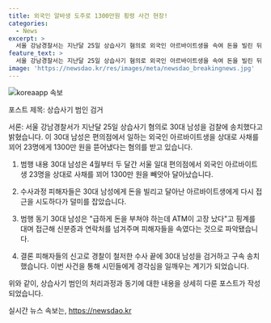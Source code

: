 ```yaml
---
title: 외국인 알바생 도주로 1300만원 횡령 사건 현장!
categories:
  - News
excerpt: >
  서울 강남경찰서는 지난달 25일 상습사기 혐의로 외국인 아르바이트생을 속여 돈을 빌린 뒤 달아난 30대 남성을 검찰에 송치했다. 이 30대 남성은 지난 4월부터 약 두 달간 서울 일대 편의점에서 23명에게 1300만 원을 뜯어낸 혐의를 받고 있으며, 피해자들 중 상당수는 외국인이다.(unique: 150)
feature_text: >
  서울 강남경찰서는 지난달 25일 상습사기 혐의로 외국인 아르바이트생을 속여 돈을 빌린 뒤 달아난 30대 남성을 검찰에 송치했다. 이 30대 남성은 지난 4월부터 약 두 달간 서울 일대 편의점에서 23명에게 1300만 원을 뜯어낸 혐의를 받고 있으며, 피해자들 중 상당수는 외국인이다.(unique: 150)
image: 'https://newsdao.kr/res/images/meta/newsdao_breakingnews.jpg'
---
```


<p><img src="https://newsdao.kr/res/images/meta/newsdao_breakingnews.jpg" alt="koreaapp 속보" /></p>

<p>포스트 제목: 상습사기 범인 검거</p>

<p>서론:
서울 강남경찰서가 지난달 25일 상습사기 혐의로 30대 남성을 검찰에 송치했다고 밝혔습니다. 이 30대 남성은 편의점에서 일하는 외국인 아르바이트생을 상대로 사채를 꾀어 23명에게 1300만 원을 뜯어냈다는 혐의를 받고 있습니다.</p>

<ol>
<li><p>범행 내용
30대 남성은 4월부터 두 달간 서울 일대 편의점에서 외국인 아르바이트생 23명을 상대로 사채를 꾀어 1300만 원을 빼앗아 달아났습니다.</p></li>
<li><p>수사과정
피해자들은 30대 남성에게 돈을 빌리고 달아난 아르바이트생에게 다시 접근을 시도하다가 덜미를 잡았습니다.</p></li>
<li><p>범행 동기
30대 남성은 "급하게 돈을 부쳐야 하는데 ATM이 고장 났다"고 핑계를 대며 접근해 신분증과 연락처를 넘겨주며 피해자들을 속였다는 것으로 파악됐습니다.</p></li>
<li><p>결론
피해자들의 신고로 경찰이 철저한 수사 끝에 30대 남성을 검거하고 구속 송치했습니다. 이번 사건을 통해 시민들에게 경각심을 일깨우는 계기가 되었습니다. </p></li>
</ol>

<p>위와 같이, 상습사기 범인의 처리과정과 동기에 대한 내용을 상세히 다룬 포스트가 작성되었습니다.</p>
실시간 뉴스 속보는, <a href="https://newsdao.kr" rel="dofollow">https://newsdao.kr</a>


